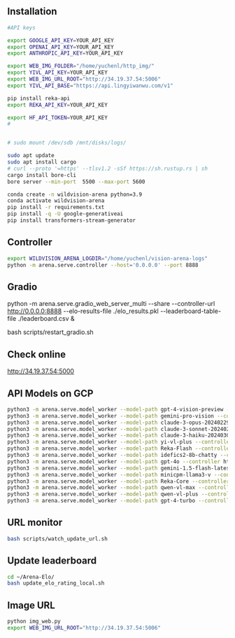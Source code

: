 ## Installation 


```bash
#API keys

export GOOGLE_API_KEY=YOUR_API_KEY
export OPENAI_API_KEY=YOUR_API_KEY
export ANTHROPIC_API_KEY=YOUR_API_KEY

export WEB_IMG_FOLDER="/home/yuchenl/http_img/"
export YIVL_API_KEY=YOUR_API_KEY
export WEB_IMG_URL_ROOT="http://34.19.37.54:5006"
export YIVL_API_BASE="https://api.lingyiwanwu.com/v1"

pip install reka-api
export REKA_API_KEY=YOUR_API_KEY

export HF_API_TOKEN=YOUR_API_KEY
# 
```

```bash

# sudo mount /dev/sdb /mnt/disks/logs/

sudo apt update
sudo apt install cargo
# curl --proto '=https' --tlsv1.2 -sSf https://sh.rustup.rs | sh
cargo install bore-cli
bore server --min-port  5500 --max-port 5600
```

```bash
conda create -n wildvision-arena python=3.9
conda activate wildvision-arena
pip install -r requirements.txt
pip install -q -U google-generativeai
pip install transformers-stream-generator
```

## Controller

```bash  
export WILDVISION_ARENA_LOGDIR="/home/yuchenl/vision-arena-logs"
python -m arena.serve.controller --host='0.0.0.0' --port 8888 
```


## Gradio 
<!-- python -m arena.serve.gradio_web_server_multi --port 5000 --controller-url http://0.0.0.0:8888 --elo-results-file ./elo_results.pkl --leaderboard-table-file ./leaderboard.csv --share -->

<!-- python -m arena.serve.gradio_web_server_multi --share --controller-url http://34.19.37.54:8888 --elo-results-file ./elo_results.pkl --leaderboard-table-file ./leaderboard.csv -->

python -m arena.serve.gradio_web_server_multi --share --controller-url http://0.0.0.0:8888 --elo-results-file ./elo_results.pkl --leaderboard-table-file ./leaderboard.csv &

bash scripts/restart_gradio.sh

## Check online

http://34.19.37.54:5000

## API Models on GCP

```bash
python3 -m arena.serve.model_worker --model-path gpt-4-vision-preview --controller http://127.0.0.1:8888 --port 31001 --worker http://127.0.0.1:31001 --host=127.0.0.1 &
python3 -m arena.serve.model_worker --model-path gemini-pro-vision --controller http://127.0.0.1:8888 --port 31003 --worker http://127.0.0.1:31003 --host=127.0.0.1 &
python3 -m arena.serve.model_worker --model-path claude-3-opus-20240229 --controller http://127.0.0.1:8888 --port 31016 --worker http://127.0.0.1:31016 --host=127.0.0.1 &
python3 -m arena.serve.model_worker --model-path claude-3-sonnet-20240229 --controller http://127.0.0.1:8888 --port 31019 --worker http://127.0.0.1:31019 --host=127.0.0.1 &
python3 -m arena.serve.model_worker --model-path claude-3-haiku-20240307 --controller http://127.0.0.1:8888 --port 31020 --worker http://127.0.0.1:31020 --host=127.0.0.1 &
python3 -m arena.serve.model_worker --model-path yi-vl-plus --controller http://127.0.0.1:8888 --port 31021 --worker http://127.0.0.1:31021 --host=127.0.0.1 &
python3 -m arena.serve.model_worker --model-path Reka-Flash --controller http://127.0.0.1:8888 --port 31022 --worker http://127.0.0.1:31022 --host=127.0.0.1 &
python3 -m arena.serve.model_worker --model-path idefics2-8b-chatty --controller http://127.0.0.1:8888 --port 31023 --worker http://127.0.0.1:31023 --host=127.0.0.1 &
python3 -m arena.serve.model_worker --model-path gpt-4o --controller http://127.0.0.1:8888 --port 31024 --worker http://127.0.0.1:31024 --host=127.0.0.1 &
python3 -m arena.serve.model_worker --model-path gemini-1.5-flash-latest --controller http://127.0.0.1:8888 --port 31025 --worker http://127.0.0.1:31025 --host=127.0.0.1 &
python3 -m arena.serve.model_worker --model-path minicpm-llama3-v --controller http://127.0.0.1:8888 --port 31026 --worker http://127.0.0.1:31026 --host=127.0.0.1 &
python3 -m arena.serve.model_worker --model-path Reka-Core --controller http://127.0.0.1:8888 --port 31027 --worker http://127.0.0.1:31027 --host=127.0.0.1 &
python3 -m arena.serve.model_worker --model-path qwen-vl-max --controller http://127.0.0.1:8888 --port 31028 --worker http://127.0.0.1:31028 --host=127.0.0.1 &
python3 -m arena.serve.model_worker --model-path qwen-vl-plus --controller http://127.0.0.1:8888 --port 31029 --worker http://127.0.0.1:31029 --host=127.0.0.1 &
python3 -m arena.serve.model_worker --model-path gpt-4-turbo --controller http://127.0.0.1:8888 --port 31030 --worker http://127.0.0.1:31030 --host=127.0.0.1 &
```

## URL monitor

```bash
bash scripts/watch_update_url.sh
```


## Update leaderboard 

```bash
cd ~/Arena-Elo/
bash update_elo_rating_local.sh
```

## Image URL 

```bash
python img_web.py
export WEB_IMG_URL_ROOT="http://34.19.37.54:5006"
```

